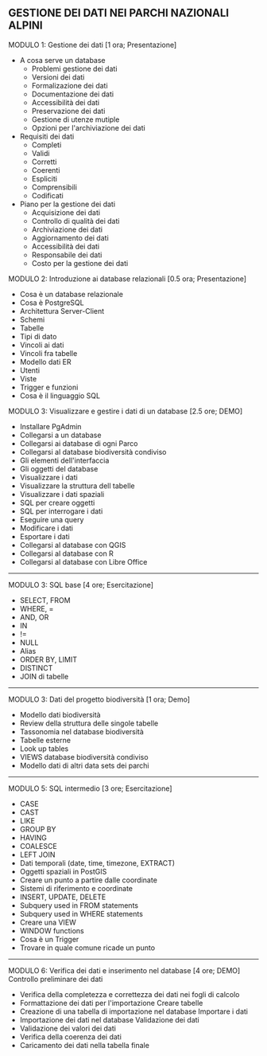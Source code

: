 GESTIONE DEI DATI NEI PARCHI NAZIONALI ALPINI
-----------------------------------------------

MODULO 1: Gestione dei dati [1 ora; Presentazione]
- A cosa serve un database
	- Problemi gestione dei dati
	- Versioni dei dati
	- Formalizazione dei dati
	- Documentazione dei dati
	- Accessibilità dei dati
	- Preservazione dei dati
	- Gestione di utenze mutiple
	- Opzioni per l'archiviazione dei dati
- Requisiti dei dati
	- Completi
	- Validi
	- Corretti
	- Coerenti
	- Espliciti
	- Comprensibili
	- Codificati
- Piano per la gestione dei dati
	- Acquisizione dei dati
	- Controllo di qualità dei dati
	- Archiviazione dei dati
	- Aggiornamento dei dati
	- Accessibilità dei dati
	- Responsabile dei dati
	- Costo per la gestione dei dati

MODULO 2: Introduzione ai database relazionali [0.5 ora; Presentazione]
- Cosa è un database relazionale
- Cosa è PostgreSQL
- Architettura Server-Client
- Schemi
- Tabelle
- Tipi di dato
- Vincoli ai dati
- Vincoli fra tabelle
- Modello dati ER
- Utenti
- Viste
- Trigger e funzioni
- Cosa è il linguaggio SQL

MODULO 3: Visualizzare e gestire i dati di un database [2.5 ore; DEMO]
- Installare PgAdmin
- Collegarsi a un database
- Collegarsi ai database di ogni Parco
- Collegarsi al database biodiversità condiviso
- Gli elementi dell'interfaccia
- Gli oggetti del database
- Visualizzare i dati
- Visualizzare la struttura dell tabelle
- Visualizzare i dati spaziali
- SQL per creare oggetti
- SQL per interrogare i dati
- Eseguire una query
- Modificare i dati
- Esportare i dati
- Collegarsi al database con QGIS
- Collegarsi al database con R
- Collegarsi al database con Libre Office

-----------------------------------------------

MODULO 3: SQL base [4 ore; Esercitazione]
- SELECT, FROM
- WHERE, =
- AND, OR
- IN
- !=
- NULL
- Alias
- ORDER BY, LIMIT
- DISTINCT
- JOIN di tabelle

-----------------------------------------------

MODULO 3: Dati del progetto biodiversità [1 ora; Demo]
- Modello dati biodiversità
- Review della struttura delle singole tabelle
- Tassonomia nel database biodiversità
- Tabelle esterne
- Look up tables
- VIEWS database biodiversità condiviso
- Modello dati di altri data sets dei parchi

-----------------------------------------------

MODULO 5: SQL intermedio [3 ore; Esercitazione]
- CASE
- CAST
- LIKE
- GROUP BY
- HAVING
- COALESCE
- LEFT JOIN
- Dati temporali (date, time, timezone, EXTRACT)
- Oggetti spaziali in PostGIS
- Creare un punto a partire dalle coordinate
- Sistemi di riferimento e coordinate
- INSERT, UPDATE, DELETE
- Subquery used in FROM statements
- Subquery used in WHERE statements
- Creare una VIEW
- WINDOW functions
- Cosa è un Trigger
- Trovare in quale comune ricade un punto

-----------------------------------------------

MODULO 6: Verifica dei dati e inserimento nel database [4 ore; DEMO]
Controllo preliminare dei dati
- Verifica della completezza e correttezza dei dati nei fogli di calcolo
- Formattazione dei dati per l'importazione
Creare tabelle
- Creazione di una tabella di importazione nel database
Importare i dati
- Importazione dei dati nel database
Validazione dei dati
- Validazione dei valori dei dati
- Verifica della coerenza dei dati
- Caricamento dei dati nella tabella finale
